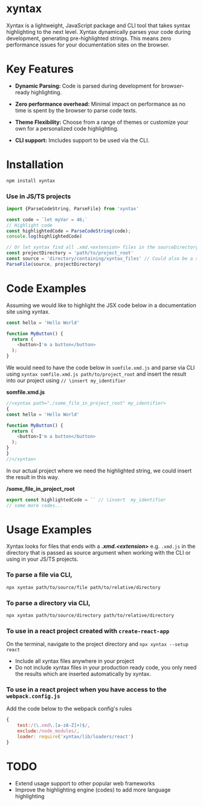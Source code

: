 # xyntax
Xyntax is a lightweight, JavaScript package and CLI tool that takes syntax highlighting to the next level. 
Xyntax dynamically parses your code during development, generating pre-highlighted strings. This means zero performance issues for your documentation sites on the browser.     


# Key Features

- **Dynamic Parsing:** Code is parsed during development for browser-ready highlighting.    

- **Zero performance overhead:** Minimal impact on performance as no time is spent by the browser to parse code texts.    

- **Theme Flexibility:** Choose from a range of themes or customize your own for a personalized code highlighting.    

- **CLI support:** Imcludes support to be used via the CLI.    

# Installation
```bash
npm install xyntax 

```

### Use in JS/TS projects       
```js
import {ParseCodeString, ParseFile} from 'xyntax'

const code = `let myVar = 46;`
// Highlight code
const highlightedCode = ParseCodeString(code);
console.log(highlightedCode)

// Or let xyntax find all .xmd.<extension> files in the sourceDirectory
const projectDirectory = 'path/to/project_root'
const source = 'directory/containing/xyntax_files' // Could also be a xyntax_file
ParseFile(source, projectDirectory)

```   


# Code Examples
Assuming we would like to highlight the JSX code below in a documentation site using xyntax.
```js
const hello = 'Hello World'

function MyButton() {
  return (
    <button>I'm a button</button>
  );
}

```    

We would need to have the code below in `somfile.xmd.js` and parse via CLI using `xyntax somfile.xmd.js path/to/project_root` and insert the result into our project using `// \insert my_identifier`    

**somfile.xmd.js**
```js
//<xyntax path="./some_file_in_project_root" my_identifier>
{
const hello = 'Hello World'

function MyButton() {
  return (
    <button>I'm a button</button>
  );
}
}
//</xyntax>
```   

In our actual project where we need the highlighted string, we could insert the result in this way.    

**/some_file_in_project_root**
```js
export const highlightedCode = `` // \insert  my_identifier    
// some more codes...
```

# Usage Examples
Xyntax looks for files that ends with a ***.xmd.&lt;extension&gt;*** e.g. `.xmd.js` in the directory that is passed as source argument when working with the CLI or using in your JS/TS projects.     

### To parse a file via CLI,
```bash
npx xyntax path/to/source/file path/to/relative/directory
```    

### To parse a directory via CLI,
```bash
npx xyntax path/to/source/directory path/to/relative/directory
```     

### To use in a react project created with `create-react-app`

On the terminal, navigate to the project directory and `npx xyntax --setup react`    
- Include all xyntax files anywhere in your project
- Do not include xyntax files in your production ready code, you only need the results which are inserted automatically by xyntax.    

### To use in a react project when you have access to the `webpack.config.js`

Add the code below to the webpack config's rules   
```js
{
    test:/(\.xmd\.[a-zA-Z]+)$/,
    exclude:/node_modules/,
    loader: require('xyntax/lib/loaders/react')
}
```

# TODO
- Extend usage support to other popular web frameworks
- Improve the highlighting engine (codes) to add more language highlighting    

